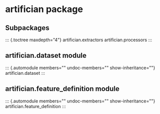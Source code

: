 # artifician package

## Subpackages

::: {.toctree maxdepth="4"}
artifician.extractors artifician.processors
:::

## artifician.dataset module

::: {.automodule members="" undoc-members="" show-inheritance=""}
artifician.dataset
:::

## artifician.feature_definition module

::: {.automodule members="" undoc-members="" show-inheritance=""}
artifician.feature_definition
:::
